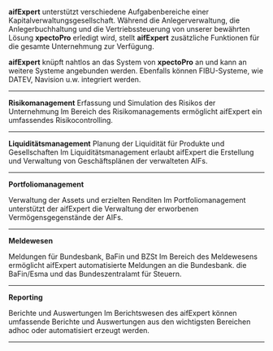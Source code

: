 **aifExpert** unterstützt verschiedene Aufgabenbereiche einer Kapitalverwaltungsgesellschaft. Während die Anlegerverwaltung, die Anlegerbuchhaltung und die Vertriebssteuerung von unserer bewährten Lösung **xpectoPro** erledigt wird, stellt **aifExpert** zusätzliche Funktionen für die gesamte Unternehmung zur Verfügung.
 
**aifExpert** knüpft nahtlos an das System von **xpectoPro** an und kann an weitere Systeme angebunden werden. Ebenfalls können FIBU-Systeme, wie DATEV, Navision u.w. integriert werden. 


----------
 
**Risikomanagement**
Erfassung und Simulation des Risikos der Unternehmung
Im Bereich des Risikomanagements ermöglicht aifExpert ein umfassendes Risikocontrolling.

----------
 
**Liquiditätsmanagement**
Planung der Liquidität für Produkte und Gesellschaften
Im Liquiditätsmanagement erlaubt aifExpert die Erstellung und Verwaltung von Geschäftsplänen der verwalteten AIFs.

----------
 
**Portfoliomanagement**

Verwaltung der Assets und erzielten Renditen
Im Portfoliomanagement unterstützt der aifExpert die Verwaltung der erworbenen Vermögensgegenstände der AIFs.

----------
 
**Meldewesen**

Meldungen für Bundesbank, BaFin und BZSt
Im Bereich des Meldewesens ermöglicht aifExpert automatisierte Meldungen an die Bundesbank. die BaFin/Esma und das Bundeszentralamt für Steuern.

----------
 
**Reporting**

Berichte und Auswertungen
Im Berichtswesen des aifExpert können umfassende Berichte und Auswertungen aus den wichtigsten Bereichen adhoc oder automatisiert erzeugt werden.


----------


